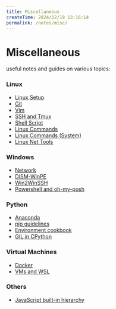 ```yaml
---
title: Miscellaneous
createTime: 2024/12/19 13:16:14
permalink: /notes/misc/
---
```


# Miscellaneous

useful notes and guides on various topics:

### Linux
- [Linux Setup](./Linux%20Setup.md)
- [Git](./Git.md)
- [Vim](./Vim.md)
- [SSH and Tmux](./SSH-Tmux.md)
- [Shell Script](./Bash%20Script.md)
- [Linux Commands](./Linux%20commands.md)
- [Linux Commands (System)](./Linux%20Commands%20(System).md)
- [Linux Net Tools](./Linux%20Net%20Tools.md)

### Windows
- [Network](./network-proxy.md)
- [DISM-WinPE](./DISM-WinPE.md)
- [Win2WinSSH](./Win2WinSSH.md)
- [Powershell and oh-my-posh](./Powershell%20and%20oh-my-posh.md)

### Python
- [Anaconda](./conda%20environment%20configuration.md)
- [pip guidelines](./pip.md)
- [Environment cookbook](./本地编译.md)
- [GIL in CPython](./Global%20Interpreter%20Lock%28GIL%29%20in%20CPython.md)

### Virtual Machines
- [Docker](./Docker.md)
- [VMs and WSL](./VMs%20and%20WSL.md)

### Others
- [JavaScript built-in hierarchy](./JavaScript内部继承关系.md)
